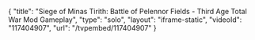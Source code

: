 {
    "title": "Siege of Minas Tirith: Battle of Pelennor Fields - Third Age Total War Mod Gameplay",
    "type": "solo",
    "layout": "iframe-static",
    "videoId": "117404907",
    "url": "\/tvpembed\/117404907"
}